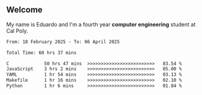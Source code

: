 ## Welcome

 My name is Eduardo and I'm a fourth year **computer engineering** student at Cal Poly.

<!--START_SECTION:waka-->

```txt
From: 18 February 2025 - To: 06 April 2025

Total Time: 60 hrs 37 mins

C             50 hrs 47 mins  >>>>>>>>>>>>>>>>>>>>>>>>>   83.54 %
JavaScript    3 hrs 2 mins    >>>>>>>>>>>>>>>>>>>>>>>>>   05.00 %
YAML          1 hr 54 mins    >>>>>>>>>>>>>>>>>>>>>>>>>   03.13 %
Makefile      1 hr 16 mins    >>>>>>>>>>>>>>>>>>>>>>>>>   02.10 %
Python        1 hr 6 mins     >>>>>>>>>>>>>>>>>>>>>>>>>   01.84 %
```

<!--END_SECTION:waka-->

<!--
**lalog12/lalog12** is a ✨ _special_ ✨ repository because its `README.md` (this file) appears on your GitHub profile.

Here are some ideas to get you started:

- 🔭 I’m currently working on ...
- 🌱 I’m currently learning ...
- 👯 I’m looking to collaborate on ...
- 🤔 I’m looking for help with ...
- 💬 Ask me about ...
- 📫 How to reach me: ...
- 😄 Pronouns: ...
- ⚡ Fun fact: ...
-->
